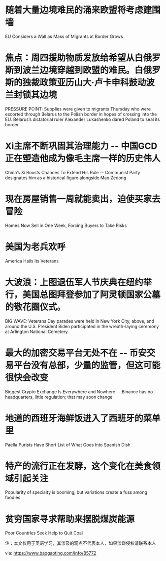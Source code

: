 [#]: subject: "华尔街日报简讯-2021-11-12"
[#]: via: "https://www.baogaoting.com/info/85772"
[#]: author: "https://www.baogaoting.com/info/85772"
[#]: collector: "guevaraya"
[#]: translator: "guevaraya"
[#]: reviewer: " "
[#]: publisher: " "
[#]: url: " "

# 随着大量边境难民的涌来欧盟将考虑建围墙
EU Considers a Wall as Mass of Migrants at Border Grows

# 焦点：周四援助物质发放给希望从白俄罗斯到波兰边境穿越到欧盟的难民。白俄罗斯的独裁政策亚历山大·卢卡申科鼓动波兰封锁其边境
PRESSURE POINT: Supplies were given to migrants Thursday who were escorted through Belarus to the Polish border in hopes of crossing into the EU. Belarus’s dictatorial ruler Alexander Lukashenko dared Poland to seal its border.
# Xi主席不断巩固其治理能力 -- 中国GCD正在塑造他成为像毛主席一样的历史伟人
China’s Xi Boosts Chances To Extend His Rule -- Communist Party designates him as a historical figure alongside Mao Zedong
# 现在房屋销售一周就能卖出，迫使买家去冒险
Homes Now Sell in One Week, Forcing Buyers to Take Risks
# 美国为老兵欢呼
America Hails Its Veterans

# 大波浪：上图退伍军人节庆典在纽约举行，美国总图拜登参加了阿灵顿国家公墓的敬花圈仪式。
BIG WAVE: Veterans Day parades were held in New York City, above, and around the U.S. President Biden participated in the wreath-laying ceremony at Arlington National Cemetery.
# 最大的加密交易平台无处不在 -- 币安交易平台没有总部，少量的监管，但这可能很快会改变
Biggest Crypto Exchange Is Everywhere and Nowhere -- Binance has no headquarters, little regulation; that may soon change
# 地道的西班牙海鲜饭进入了西班牙的菜单里 
Paella Purists Have Short List of What Goes Into Spanish Dish 
# 特产的流行正在发酵，这个变化在美食领域引起关注
Popularity of specialty is booming, but variations create a fuss among foodies
# 贫穷国家寻求帮助来摆脱煤炭能源
Poor Countries Seek Help to Quit Coal

注：本文仅用于英语学习，其涉及的观点不代表本人，如果涉嫌侵权请联系本人

via: https://www.baogaoting.com/info/85772

